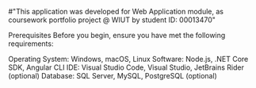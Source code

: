 #"This application was developed for Web Application module, as coursework portfolio project @ WIUT by student ID: 00013470"

Prerequisites
Before you begin, ensure you have met the following requirements:

Operating System: Windows, macOS, Linux
Software: Node.js, .NET Core SDK, Angular CLI
IDE: Visual Studio Code, Visual Studio, JetBrains Rider (optional)
Database: SQL Server, MySQL, PostgreSQL (optional)
 
